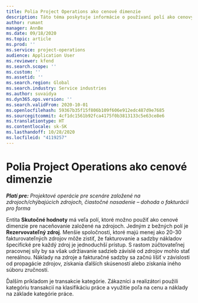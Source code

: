```yaml
---
title: Polia Project Operations ako cenové dimenzie
description: Táto téma poskytuje informácie o používaní polí ako cenových dimenzií v Dynamics 365 Project Operations.
author: rumant
manager: AnnBe
ms.date: 09/18/2020
ms.topic: article
ms.prod: ''
ms.service: project-operations
audience: Application User
ms.reviewer: kfend
ms.search.scope: ''
ms.custom: ''
ms.assetid: ''
ms.search.region: Global
ms.search.industry: Service industries
ms.author: suvaidya
ms.dyn365.ops.version: ''
ms.search.validFrom: 2020-10-01
ms.openlocfilehash: 59367b35f15f806b109f606e912edc487d9e7685
ms.sourcegitcommit: 4cf1dc1561b92fca4175f0b3813133c5e63ce8e6
ms.translationtype: HT
ms.contentlocale: sk-SK
ms.lasthandoff: 10/28/2020
ms.locfileid: "4119257"
---
```

# <a name="project-operations-fields-as-pricing-dimensions"></a>Polia Project Operations ako cenové dimenzie

_**Platí pre:** Projektové operácie pre scenáre založené na zdrojoch/chýbajúcich zdrojoch, čiastočné nasadenie – dohoda o fakturácii pro forma_

Entita **Skutočné hodnoty** má veľa polí, ktoré možno použiť ako cenové dimenzie pre naceňovanie založené na zdrojoch. Jedným z bežných polí je **Rezervovateľný zdroj**. Menšie spoločnosti, ktoré majú menej ako 20-30 fakturovateľných zdrojov môže zistiť, že fakturovanie a sadzby nákladov špecifické pre každý zdroj je jednoduchší prístup. S rastom zúčtovateľnej pracovnej sily by sa však udržiavanie sadzieb závislé od zdrojov mohlo stať nereálnou. Náklady na zdroje a fakturačné sadzby sa začnú líšiť v závislosti od propagácie zdrojov, získania ďalších skúseností alebo získania iného súboru zručností. 

Ďalším príkladom je transakcie kategórie. Zákazníci a realizátori použili kategóriu transakcií na klasifikáciu práce a využitie poľa na cenu a náklady na základe kategórie práce.
